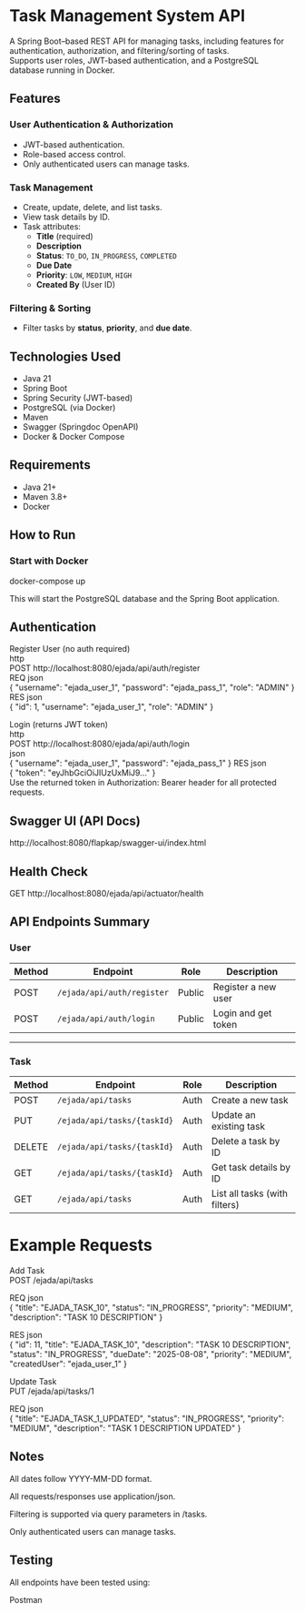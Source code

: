 #  Task Management System API

A Spring Boot–based REST API for managing tasks, including features for authentication, authorization, and filtering/sorting of tasks.  
Supports user roles, JWT-based authentication, and a PostgreSQL database running in Docker.

##  Features

### User Authentication & Authorization
- JWT-based authentication.
- Role-based access control.
- Only authenticated users can manage tasks.

### Task Management
- Create, update, delete, and list tasks.
- View task details by ID.
- Task attributes:
    - **Title** (required)
    - **Description**
    - **Status**: `TO_DO`, `IN_PROGRESS`, `COMPLETED`
    - **Due Date**
    - **Priority**: `LOW`, `MEDIUM`, `HIGH`
    - **Created By** (User ID)

### Filtering & Sorting
- Filter tasks by **status**, **priority**, and **due date**.


## Technologies Used

- Java 21
- Spring Boot
- Spring Security (JWT-based)
- PostgreSQL (via Docker)
- Maven
- Swagger (Springdoc OpenAPI)
- Docker & Docker Compose

##  Requirements

- Java 21+
- Maven 3.8+
- Docker

##  How to Run

###  Start with Docker
  docker-compose up

This will start the PostgreSQL database and the Spring Boot application.


## Authentication
Register User (no auth required)  
http  
POST http://localhost:8080/ejada/api/auth/register  
REQ json  
{
"username": "ejada_user_1",
"password": "ejada_pass_1",
"role": "ADMIN"
}
RES json  
{
"id": 1,
"username": "ejada_user_1",
"role": "ADMIN"
}


Login (returns JWT token)  
http  
POST http://localhost:8080/ejada/api/auth/login  
json  
{
"username": "ejada_user_1",
"password": "ejada_pass_1"
}
RES json  
{
"token": "eyJhbGciOiJIUzUxMiJ9..."
}  
Use the returned token in Authorization: Bearer <token> header for all protected requests.

## Swagger UI (API Docs)
http://localhost:8080/flapkap/swagger-ui/index.html

## Health Check
GET http://localhost:8080/ejada/api/actuator/health

## API Endpoints Summary
###  User
| Method | Endpoint                       | Role   | Description         |
|--------|--------------------------------|--------|---------------------|
| POST   | `/ejada/api/auth/register`     | Public | Register a new user |
| POST   | `/ejada/api/auth/login`        | Public | Login and get token |

---

###  Task
| Method | Endpoint                                | Role  | Description                  |
|--------|----------------------------------------|-------|------------------------------|
| POST   | `/ejada/api/tasks`                     | Auth  | Create a new task            |
| PUT    | `/ejada/api/tasks/{taskId}`            | Auth  | Update an existing task      |
| DELETE | `/ejada/api/tasks/{taskId}`            | Auth  | Delete a task by ID          |
| GET    | `/ejada/api/tasks/{taskId}`            | Auth  | Get task details by ID       |
| GET    | `/ejada/api/tasks`                     | Auth  | List all tasks (with filters)|
 


# Example Requests
Add Task  
POST /ejada/api/tasks  

REQ json  
{
"title": "EJADA_TASK_10",
"status": "IN_PROGRESS",
"priority": "MEDIUM",
"description": "TASK 10 DESCRIPTION"
}

RES json  
{
"id": 11,
"title": "EJADA_TASK_10",
"description": "TASK 10 DESCRIPTION",
"status": "IN_PROGRESS",
"dueDate": "2025-08-08",
"priority": "MEDIUM",
"createdUser": "ejada_user_1"
}

Update Task  
PUT /ejada/api/tasks/1  

REQ json  
{
"title": "EJADA_TASK_1_UPDATED",
"status": "IN_PROGRESS",
"priority": "MEDIUM",
"description": "TASK 1 DESCRIPTION UPDATED"
}


## Notes
All dates follow YYYY-MM-DD format.

All requests/responses use application/json.

Filtering is supported via query parameters in /tasks.

Only authenticated users can manage tasks.

## Testing
All endpoints have been tested using:

Postman